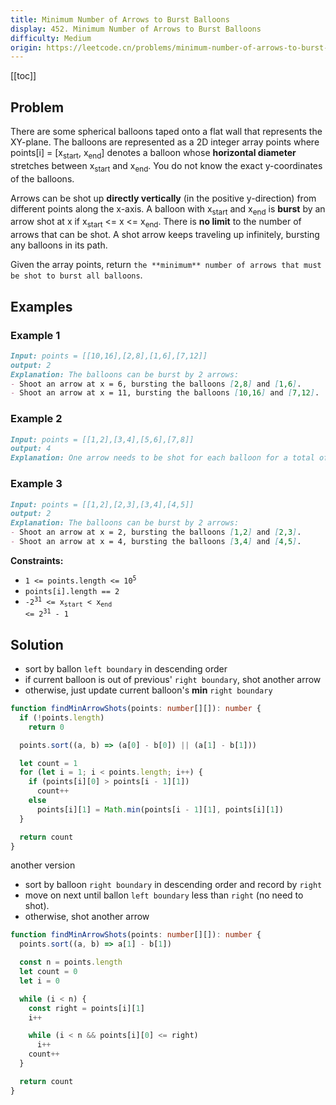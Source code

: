 ```yaml
---
title: Minimum Number of Arrows to Burst Balloons
display: 452. Minimum Number of Arrows to Burst Balloons
difficulty: Medium
origin: https://leetcode.cn/problems/minimum-number-of-arrows-to-burst-balloons
---
```


[[toc]]

## Problem

There are some spherical balloons taped onto a flat wall that represents the XY-plane. The balloons are represented as a 2D integer array points where points[i] = [x<sub>start</sub>, x<sub>end</sub>] denotes a balloon whose **horizontal diameter** stretches between x<sub>start</sub> and x<sub>end</sub>. You do not know the exact y-coordinates of the balloons.

Arrows can be shot up **directly vertically** (in the positive y-direction) from different points along the x-axis. A balloon with x<sub>start</sub> and x<sub>end</sub> is **burst** by an arrow shot at x if x<sub>start</sub> <= x <= x<sub>end</sub>. There is **no limit** to the number of arrows that can be shot. A shot arrow keeps traveling up infinitely, bursting any balloons in its path.

Given the array points, return `the **minimum** number of arrows that must be shot to burst all balloons`.

## Examples

### Example 1

```md
Input: points = [[10,16],[2,8],[1,6],[7,12]]
output: 2
Explanation: The balloons can be burst by 2 arrows:
- Shoot an arrow at x = 6, bursting the balloons [2,8] and [1,6].
- Shoot an arrow at x = 11, bursting the balloons [10,16] and [7,12].
```

### Example 2

```md
Input: points = [[1,2],[3,4],[5,6],[7,8]]
output: 4
Explanation: One arrow needs to be shot for each balloon for a total of 4 arrows.
```

### Example 3

```md
Input: points = [[1,2],[2,3],[3,4],[4,5]]
output: 2
Explanation: The balloons can be burst by 2 arrows:
- Shoot an arrow at x = 2, bursting the balloons [1,2] and [2,3].
- Shoot an arrow at x = 4, bursting the balloons [3,4] and [4,5].
```

**Constraints:**

- <code>1 <= points.length <= 10<sup>5</sup></code>
- `points[i].length == 2`
- <code>-2<sup>31</sup> <= x<sub>start</sub> < x<sub>end</sub> <= 2<sup>31</sup> - 1</code>

## Solution

- sort by ballon `left boundary` in descending order
- if current balloon is out of previous' `right boundary`, shot another arrow
- otherwise, just update current balloon's **min** `right boundary`

```ts
function findMinArrowShots(points: number[][]): number {
  if (!points.length)
    return 0

  points.sort((a, b) => (a[0] - b[0]) || (a[1] - b[1]))

  let count = 1
  for (let i = 1; i < points.length; i++) {
    if (points[i][0] > points[i - 1][1])
      count++
    else
      points[i][1] = Math.min(points[i - 1][1], points[i][1])
  }

  return count
}
```

another version

- sort by balloon `right boundary` in descending order and record by `right`
- move on next until ballon `left boundary` less than `right` (no need to shot).
- otherwise, shot another arrow

```ts
function findMinArrowShots(points: number[][]): number {
  points.sort((a, b) => a[1] - b[1])

  const n = points.length
  let count = 0
  let i = 0

  while (i < n) {
    const right = points[i][1]
    i++

    while (i < n && points[i][0] <= right)
      i++
    count++
  }

  return count
}
```

